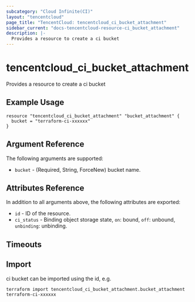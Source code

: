 ```yaml
---
subcategory: "Cloud Infinite(CI)"
layout: "tencentcloud"
page_title: "TencentCloud: tencentcloud_ci_bucket_attachment"
sidebar_current: "docs-tencentcloud-resource-ci_bucket_attachment"
description: |-
  Provides a resource to create a ci bucket
---
```


# tencentcloud_ci_bucket_attachment

Provides a resource to create a ci bucket

## Example Usage

```hcl
resource "tencentcloud_ci_bucket_attachment" "bucket_attachment" {
  bucket = "terraform-ci-xxxxxx"
}
```

## Argument Reference

The following arguments are supported:

* `bucket` - (Required, String, ForceNew) bucket name.

## Attributes Reference

In addition to all arguments above, the following attributes are exported:

* `id` - ID of the resource.
* `ci_status` - Binding object storage state, `on`: bound, `off`: unbound, `unbinding`: unbinding.


## Timeouts

<no value>


## Import

ci bucket can be imported using the id, e.g.

```
terraform import tencentcloud_ci_bucket_attachment.bucket_attachment terraform-ci-xxxxxx
```

